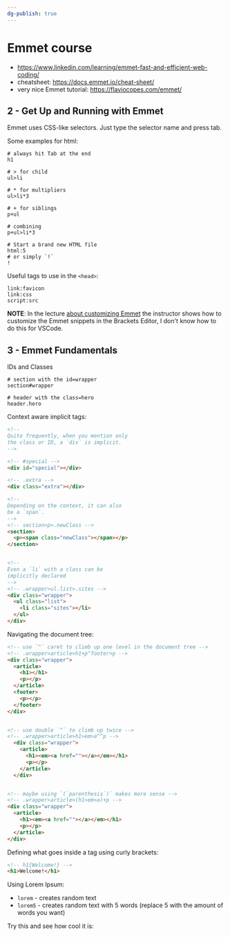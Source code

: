 ```yaml
---
dg-publish: true
---
```

# Emmet course

- <https://www.linkedin.com/learning/emmet-fast-and-efficient-web-coding/>
- cheatsheet: <https://docs.emmet.io/cheat-sheet/>
- very nice Emmet tutorial: <https://flaviocopes.com/emmet/>

## 2 - Get Up and Running with Emmet

Emmet uses CSS-like selectors. Just type the selector name and press tab.

Some examples for html:
```shell
# always hit Tab at the end
h1

# > for child
ul>li

# * for multipliers
ul>li*3

# + for siblings
p+ul

# combining
p+ul>li*3

# Start a brand new HTML file 
html:5
# or simply `!`
!
```

Useful tags to use in the `<head>`:
```shell
link:favicon
link:css
script:src
```

**NOTE**: In the lecture [about customizing Emmet](https://www.linkedin.com/learning/emmet-fast-and-efficient-web-coding/customizing-emmet?autoplay=true&resume=false) the instructor shows how to customize the Emmet snippets in the Brackets Editor, I don't know how to do this for VSCode.




## 3 - Emmet Fundamentals

IDs and Classes
```
# section with the id=wrapper
section#wrapper

# header with the class=hero
header.hero
```

Context aware implicit tags:
```html
<!--
Quite frequently, when you mention only
the class or ID, a `div` is implicit.
-->

<!-- #special -->
<div id="special"></div>

<!-- .extra -->
<div class="extra"></div>

<!--
Depending on the context, it can also
be a `span`.
-->
<!-- section>p>.newClass -->
<section>
  <p><span class="newClass"></span></p>
</section>


<!--
Even a `li` with a class can be
implicitly declared
-->
<!-- .wrapper>ul.list>.sites -->
<div class="wrapper">
  <ul class="list">
    <li class="sites"></li>
  </ul>
</div>

```


Navigating the document tree:
```html
<!-- use `^` caret to climb up one level in the document tree -->
<!-- .wrapper>article>h1+p^footer>p -->
<div class="wrapper">
  <article>
    <h1></h1>
    <p></p>
  </article>
  <footer>
    <p></p>
  </footer>
</div>


<!-- use double `^` to climb up twice -->
<!-- .wrapper>article>h1>em>a^^p -->
  <div class="wrapper">
    <article>
      <h1><em><a href=""></a></em></h1>
      <p></p>
    </article>
  </div>


<!-- maybe using `(`parenthesis`)` makes more sense -->
<!-- .wrapper>article>(h1>em>a)+p -->
<div class="wrapper">
  <article>
    <h1><em><a href=""></a></em></h1>
    <p></p>
  </article>
</div>
```


Defining what goes inside a tag using curly brackets:
```html
<!-- h1{Welcome!} -->
<h1>Welcome!</h1>
```

Using Lorem Ipsum:

- `lorem` - creates random text
- `lorem5` - creates random text with 5 words (replace 5 with the amount of words you want)

Try this and see how cool it is:
```

```